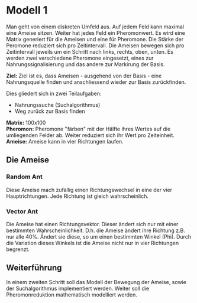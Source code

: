 # Modell 1

Man geht von einem diskreten Umfeld aus. Auf jedem Feld kann maximal eine Ameise sitzen. Weiter hat jedes Feld ein Pheromonwert.
Es wird eine Matrix generiert für die Ameisen und eine für Pheromone. Die Stärke der Peromone reduziert sich pro Zeitintervall. 
Die Ameisen bewegen sich pro Zeitintervall jeweils um ein Schritt nach links, rechts, oben, unten. Es werden zwei verschiedene Pheromone
eingesetzt, eines zur Nahrungssignalisierung und das andere zur Markirung der Basis.

**Ziel:** Ziel ist es, dass Ameisen - ausgehend von der Basis - eine Nahrungsquelle finden und anschliessend wieder zur Basis zurückfinden.

Dies gliedert sich in zwei Teilaufgaben:

* Nahrungssuche (Suchalgorithmus)
* Weg zurück zur Basis finden

**Matrix:** 100x100  
**Pheromon:** Pheromone "färben" mit der Hälfte ihres Wertes auf die umliegenden Felder ab. Weiter reduziert sich ihr Wert pro Zeiteinheit.  
**Ameise:** Ameise kann in vier Richtungen laufen. 

## Die Ameise

### Random Ant

Diese Ameise mach zufällig einen Richtungswechsel in eine der vier 
Hauptrichtungen. Jede Richtung ist gleich wahrscheinlich.

### Vector Ant

Die Ameise hat einen Richtungsvektor. Dieser ändert sich nur mit einer 
bestimmten Wahrscheinlichkeit. D.h. die Ameise ändert ihre Richtung z.B. nur 
alle 40%. Ändert sie diese, so um einen bestimmten Winkel (Phi). Durch die 
Variation dieses Winkels ist die Ameise nicht nur in vier Richtungen begrenzt.

## Weiterführung

In einem zweiten Schritt soll das Modell der Bewegung der Ameise, sowie der Suchalgorithmus implementiert werden. Weiter soll die 
Pheromonreduktion mathematisch modelliert werden. 
